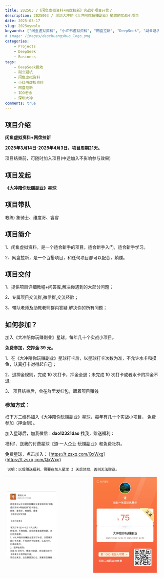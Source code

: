 ```yaml
---
title: 202503 /《闲鱼虚拟资料+网盘拉新》实战小项目开营了
description: 2025003 / 深圳大冲的《大冲陪你玩赚副业》星球的实战小项目
date: 2025-03-17
slug: 2025xywplx
keywords: ["闲鱼虚拟资料", "小红书虚拟资料", "网盘拉新", "DeepSeek", "副业避坑"]
# image: /images/daochuangshuo_logo.png
categories:
    - Projects
    - DeepSeek
    - Business
tags:
    - DeepSeek提效
    - 副业避坑
    - 闲鱼虚拟资料
    - 小红书虚拟资料
    - 网盘拉新
    - IDO老徐
    - 深圳大冲
comments: true
---
```



## 项目介绍
**闲鱼虚拟资料+网盘拉新**

**2025年3月14日-2025年4月3日，项目周期21天。**

项目结束前，可随时加入项目(中途加入不影响参与效果)

## 项目发起 
**《大冲陪你玩赚副业》星球**
## 项目带队
教练: 象骑士、维度哥、睿睿

## 项目简介
1、闲鱼虚拟资料，是一个适合新手的项目，适合新手入门，适合新手学习。

2、网盘拉新，是一个百搭项目，和任何项目都可以配合，躺赚。

## 项目交付
1、提供项目详细教程+问答库,解决你遇到的大部分问题；

2、专属项目交流群,微信群,交流经验；

3、带队老师及助教老师群内答疑,解决你的所有问题；

## 如何参加？

加入《大冲陪你玩赚副业》星球，每年几十个实战小项目。

**免费参加，交押金 39 元。**

1、在《大冲陪你玩赚副业》星球打卡后，以星球打卡次数为准，不允许水卡和摸鱼，认真打卡对得起自己；

2、退押金规则，完成 10 次打卡，押金全退；未完成 10 次打卡或者水卡的押金不退;

3、 项目结束后，会在群里发红包，跟着项目赚钱

### 参加方式：

扫下方二维码加入《大冲陪你玩赚副业》星球，每年有几十个实战小项目， 免费参加（押金制）。

加入星球后，加我微信：**dao12321dao** 找我，赠送福利：

福利1、送我的付费星球《道·一人企业·玩赚副业》和免费社群。

免费星球，点击加入： [https://t.zsxq.com/QxWxg](https://t.zsxq.com/QxWxg)

` 说明：以后赚送福利，需要在加入星球 3 天后领取，否则无法赠送。`

|<div style="width:60%">![](xmjs.jpeg)</div>|![](dcfybk.jpeg)|
|---|---|

